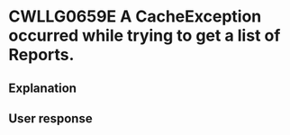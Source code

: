 # CWLLG0659E A CacheException occurred while trying to get a list of Reports.

## Explanation

## User response